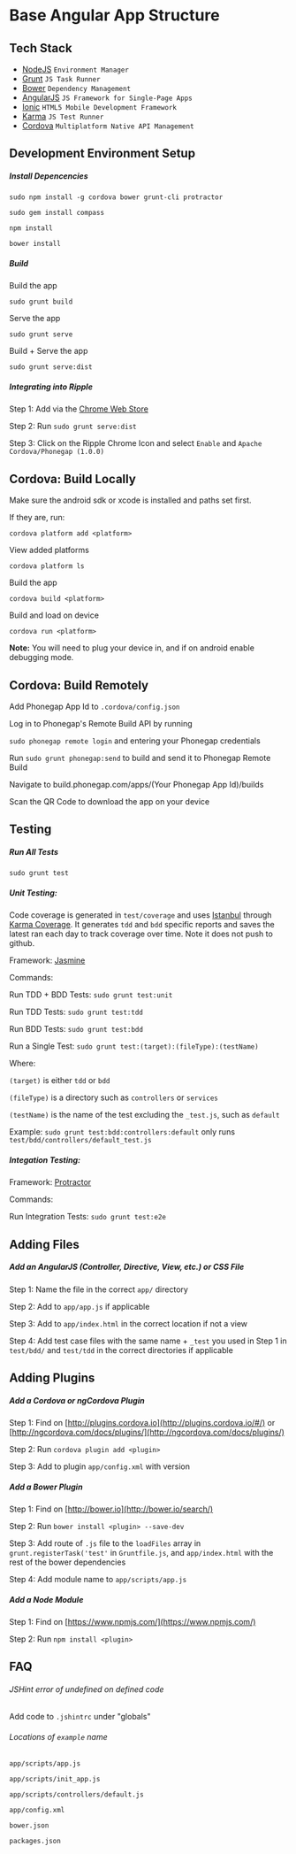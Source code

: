 Base Angular App Structure
==========================

## Tech Stack

- [NodeJS](http://nodejs.org/) `Environment Manager`
- [Grunt](http://gruntjs.com/getting-started) `JS Task Runner`
- [Bower](http://bower.io/docs/api/) `Dependency Management`
- [AngularJS](https://code.angularjs.org/1.3.8/docs/api) `JS Framework for Single-Page Apps`
- [Ionic](http://ionicframework.com/docs/) `HTML5 Mobile Development Framework`
- [Karma](https://karma-runner.github.io/0.12/index.html) `JS Test Runner`
- [Cordova](https://cordova.apache.org/docs/en/4.0.0/) `Multiplatform Native API Management`

## Development Environment Setup

##### Install Depencencies

`sudo npm install -g cordova bower grunt-cli protractor`

`sudo gem install compass`

`npm install`

`bower install`

##### Build

Build the app

`sudo grunt build`

Serve the app

`sudo grunt serve`

Build + Serve the app

`sudo grunt serve:dist`

##### Integrating into Ripple

Step 1: Add via the [Chrome Web Store](https://chrome.google.com/webstore/detail/ripple-emulator-beta/geelfhphabnejjhdalkjhgipohgpdnoc?hl=en)

Step 2: Run `sudo grunt serve:dist`

Step 3: Click on the Ripple Chrome Icon and select `Enable` and `Apache Cordova/Phonegap (1.0.0)`

## Cordova: Build Locally

Make sure the android sdk or xcode is installed and paths set first.

If they are, run:

`cordova platform add <platform>`

View added platforms

`cordova platform ls`

Build the app

`cordova build <platform>`

Build and load on device

`cordova run <platform>`

**Note:** You will need to plug your device in, and if on android enable debugging mode.

## Cordova: Build Remotely

Add Phonegap App Id to `.cordova/config.json`

Log in to Phonegap's Remote Build API by running

`sudo phonegap remote login` and entering your Phonegap credentials

Run `sudo grunt phonegap:send` to build and send it to Phonegap Remote Build

Navigate to build.phonegap.com/apps/(Your Phonegap App Id)/builds

Scan the QR Code to download the app on your device

## Testing

##### Run All Tests

`sudo grunt test`

##### Unit Testing: 

Code coverage is generated in `test/coverage` and uses [Istanbul](https://github.com/gotwarlost/istanbul) through [Karma Coverage](https://github.com/karma-runner/karma-coverage). It generates `tdd` and `bdd` specific reports and saves the latest ran each day to track coverage over time. Note it does not push to github. 

Framework: [Jasmine](https://jasmine.github.io/2.0/introduction.html)

Commands:
	
Run TDD + BDD Tests: `sudo grunt test:unit`

Run TDD Tests: `sudo grunt test:tdd`

Run BDD Tests: `sudo grunt test:bdd`

Run a Single Test: `sudo grunt test:(target):(fileType):(testName)`

Where:

`(target)` is either `tdd` or `bdd`

`(fileType)` is a directory such as `controllers` or `services`

`(testName)` is the name of the test excluding the `_test.js`, such as `default`

Example: `sudo grunt test:bdd:controllers:default` only runs `test/bdd/controllers/default_test.js`

##### Integation Testing:

Framework: [Protractor](https://angular.github.io/protractor/#/api)

Commands:

Run Integration Tests: `sudo grunt test:e2e`

## Adding Files

##### Add an AngularJS (Controller, Directive, View, etc.) or CSS File

Step 1: Name the file in the correct `app/` directory

Step 2: Add to `app/app.js` if applicable

Step 3: Add to `app/index.html` in the correct location if not a view

Step 4: Add test case files with the same name + `_test` you used in Step 1 in `test/bdd/` and `test/tdd` in the correct directories if applicable 

## Adding Plugins

##### Add a Cordova or ngCordova Plugin

Step 1: Find on [http://plugins.cordova.io](http://plugins.cordova.io/#/) or [http://ngcordova.com/docs/plugins/](http://ngcordova.com/docs/plugins/)

Step 2: Run `cordova plugin add <plugin>`

Step 3: Add to plugin `app/config.xml` with version

##### Add a Bower Plugin

Step 1: Find on [http://bower.io](http://bower.io/search/)

Step 2: Run `bower install <plugin> --save-dev`

Step 3: Add route of `.js` file to the `loadFiles` array in `grunt.registerTask('test'` in `Gruntfile.js`, and `app/index.html` with the rest of the bower dependencies

Step 4: Add module name to `app/scripts/app.js` 

##### Add a Node Module

Step 1: Find on [https://www.npmjs.com/](https://www.npmjs.com/)

Step 2: Run `npm install <plugin>`

## FAQ

###### JSHint error of undefined on defined code

Add code to `.jshintrc` under "globals"

###### Locations of `example` name

`app/scripts/app.js`

`app/scripts/init_app.js`

`app/scripts/controllers/default.js`

`app/config.xml`

`bower.json`

`packages.json`